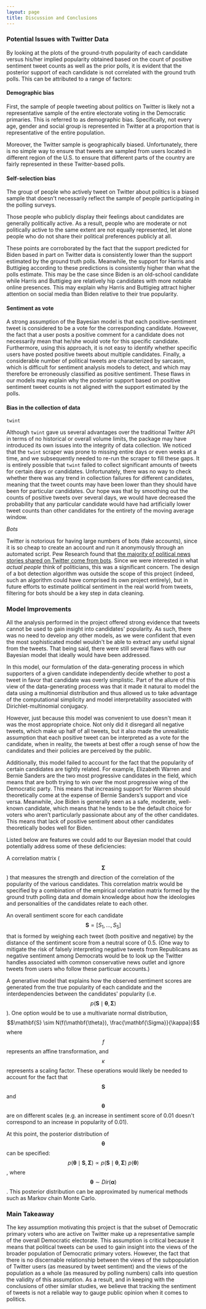 ```yaml
---
layout: page
title: Discussion and Conclusions
---
```


### Potential Issues with Twitter Data

By looking at the plots of the ground-truth popularity of each candidate versus his/her implied popularity obtained based on the count of positive sentiment tweet counts as well as the prior polls, it is evident that the posterior support of each candidate is not correlated with the ground truth polls. This can be attributed to a range of factors:

#### Demographic bias 

First, the sample of people tweeting about politics on Twitter is likely not a representative sample of the entire electorate voting in the Democratic primaries. This is referred to as demographic bias. Specifically, not every age, gender and social group is represented in Twitter at a proportion that is representative of the entire population.

Moreover, the Twitter sample is geographically biased. Unfortunately, there is no simple way to ensure that tweets are sampled from users located in different region of the U.S. to ensure that different parts of the country are fairly represented in these Twitter-based polls.

#### Self-selection bias 

The group of people who actively tweet on Twitter about politics is a biased sample that doesn't necessarily reflect the sample of people participating in the polling surveys. 

Those people who publicly display their feelings about candidates are generally politically active. As a result, people who are moderate or not politically active to the same extent are not equally represented, let alone people who do not share their political preferences publicly at all.

These points are corroborated by the fact that the support predicted for Biden based in part on Twitter data is consistently lower than the support estimated by the ground truth polls. Meanwhile, the support for Harris and Buttigieg according to these predictions is consistently higher than what the polls estimate. This may be the case since Biden is an old-school candidate while Harris and Buttigieg are relatively hip candidates with more notable online presences. This may explain why Harris and Buttigieg attract higher attention on social media than Biden relative to their true popularity.

#### Sentiment as vote

A strong assumption of the Bayesian model is that each positive-sentiment tweet is considered to be a vote for the corresponding candidate. However, the fact that a user posts a positive comment for a candidate does not necessarily mean that he/she would vote for this specific candidate. Furthermore, using this approach, it is not easy to identify whether specific users have posted positive tweets about multiple candidates. Finally, a considerable number of political tweets are characterized by sarcasm, which is difficult for sentiment analysis models to detect, and which may therefore be erroneously classified as positive sentiment. These flaws in our models may explain why the posterior support based on positive sentiment tweet counts is not aligned with the support estimated by the polls.

#### Bias in the collection of data

`twint`

Although `twint` gave us several advantages over the traditional Twitter API in terms of no historical or overall volume limits, the package may have introduced its own issues into the integrity of data collection. We noticed that the `twint` scraper was prone to missing entire days or even weeks at a time, and we subsequently needed to re-run the scraper to fill these gaps. It is entirely possible that `twint` failed to collect significant amounts of tweets for certain days or candidates. Unfortunately, there was no way to check whether there was any trend in collection failures for different candidates, meaning that the tweet counts may have been lower than they should have been for particular candidates. Our hope was that by smoothing out the counts of positive tweets over several days, we would have decreased the probability that any particular candidate would have had artificially lower tweet counts than other candidates for the entirety of the moving average window.

*Bots*

Twitter is notorious for having large numbers of bots (fake accounts), since it is so cheap to create an account and run it anonymously through an automated script. Pew Research found that [the majority of political news stories shared on Twitter come from bots](https://www.pewresearch.org/fact-tank/2018/04/09/5-things-to-know-about-bots-on-twitter/). Since we were interested in what *actual people* think of politicians, this was a significant concern. The design of a bot detection algorithm was outside the scope of this project (indeed, such an algorithm could have comprised its own project entirely), but in future efforts to estimate political sentiment in the real world from tweets, filtering for bots should be a key step in data cleaning.

### Model Improvements

All the analysis performed in the project offered strong evidence that tweets cannot be used to gain insight into candidates' popularity. As such, there was no need to develop any other models, as we were confident that even the most sophisticated model wouldn't be able to extract any useful signal from the tweets. That being said, there were still several flaws with our Bayesian model that ideally would have been addressed. 

In this model, our formulation of the data-generating process in which supporters of a given candidate independently decide whether to post a tweet in favor that candidate was overly simplistic. Part of the allure of this view of the data-generating process was that it made it natural to model the data using a multinomial distribution and thus allowed us to take advantage of the computational simplicity and model interpretability associated with Dirichlet-multinomial conjugacy. 

However, just because this model was convenient to use doesn't mean it was the most appropriate choice. Not only did it disregard all negative tweets, which make up half of all tweets, but it also made the unrealistic assumption that each positive tweet can be interpreted as a vote for the candidate, when in reality, the tweets at best offer a rough sense of how the candidates and their policies are perceived by the public. 

Additionally, this model failed to account for the fact that the popularity of certain candidates are tightly related. For example, Elizabeth Warren and Bernie Sanders are the two most progressive candidates in the field, which means that are both trying to win over the most progressive wing of the Democratic party. This means that increasing support for Warren should theoretically come at the expense of Bernie Sanders’s support and vice versa. Meanwhile, Joe Biden is generally seen as a safe, moderate, well-known candidate, which means that he tends to be the default choice for voters who aren’t particularly passionate about any of the other candidates. This means that lack of positive sentiment about other candidates theoretically bodes well for Biden.

Listed below are features we could add to our Bayesian model that could potentially address some of these deficiencies: 

A correlation matrix ($$\mathbf{\Sigma}$$) that measures the strength and direction of the correlation of the popularity of the various candidates. This correlation matrix would be specified by a combination of the empirical correlation matrix formed by the ground truth polling data and domain knowledge about how the ideologies and personalities of the candidates relate to each other. 

An overall sentiment score for each candidate $$\mathbf{S} = [S_1, ..., S_5]$$ that is formed by weighing each tweet (both positive and negative) by the distance of the sentiment score from a neutral score of 0.5. (One way to mitigate the risk of falsely interpreting negative tweets from Republicans as negative sentiment among Democrats would be to look up the Twitter handles associated with common conservative news outlet and ignore tweets from users who follow these particuar accounts.)

A generative model that explains how the observed sentiment scores are generated from the true popularity of each candidate and the interdependencies between the candidates' popularity (i.e. $$p(\mathbf{S} \mid \mathbf{\theta}, \mathbf{\Sigma})$$). One option would be to use a multivariate normal distribution, $$\mathbf{S} \sim N(f(\mathbf{\theta}), \frac{\mathbf{\Sigma}}{\kappa})$$ where $$f$$ represents an affine transformation, and $$\kappa$$ represents a scaling factor. These operations would likely be needed to account for the fact that $$\mathbf{S}$$ and $$\mathbf{\theta}$$ are on different scales (e.g. an increase in sentiment score of 0.01 doesn't correspond to an increase in popularity of 0.01). 

At this point, the posterior distribution of $$\mathbf{\theta}$$ can be specified: $$p(\mathbf{\theta} \mid \mathbf{S},\mathbf{\Sigma}) \propto p(\mathbf{S} \mid \mathbf{\theta}, \mathbf{\Sigma}) \ p(\mathbf{\theta})$$, where $$\mathbf{\theta} \sim Dir(\mathbf{\alpha})$$. This posterior distribution can be approximated by numerical methods such as Markov chain Monte Carlo.

### Main Takeaway

The key assumption motivating this project is that the subset of Democratic primary voters who are active on Twitter make up a representative sample of the overall Democratic electorate. This assumption is critical because it means that political tweets can be used to gain insight into the views of the broader population of Democratic primary voters. However, the fact that there is no discernable relationship between the views of the subpopulation of Twitter users (as measured by tweet sentiment) and the views of the population as a whole (as measured by polling numbers) calls into question the validity of this assumption. As a result, and in keeping with the conclusions of other similar studies, we believe that tracking the sentiment of tweets is not a reliable way to gauge public opinion when it comes to politics. 



